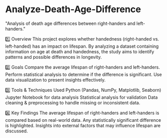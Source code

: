 # Analyze-Death-Age-Difference

 "Analysis of death age differences between right-handers and left-handers."
 
1️⃣ Overview
This project explores whether handedness (right-handed vs. left-handed) has an impact on lifespan. 
By analyzing a dataset containing information on age at death and handedness, the study aims to identify patterns and possible differences in longevity.

2️⃣ Goals
Compare the average lifespan of right-handers and left-handers.
Perform statistical analysis to determine if the difference is significant.
Use data visualization to present insights effectively.

3️⃣ Tools & Techniques Used
Python (Pandas, NumPy, Matplotlib, Seaborn)
Jupyter Notebook for data analysis Statistical analysis for validation
Data cleaning & preprocessing to handle missing or inconsistent data.

4️⃣ Key Findings
The average lifespan of right-handers and left-handers is compared based on real-world data.
Any statistically significant difference is highlighted.
Insights into external factors that may influence lifespan are discussed.
